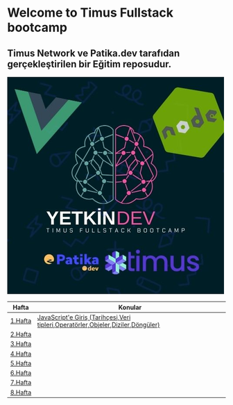 # Welcome to Timus Fullstack bootcamp

## Timus Network ve Patika.dev tarafıdan gerçekleştirilen bir Eğitim reposudur.

<img src="Assets/Main.jpg" alt="">

| Hafta               | Konular                                                                                     |
| ------------------- | ------------------------------------------------------------------------------------------- |
| [1.Hafta](/Hafta1/) | [JavaScript'e Giriş (Tarihçesi,Veri tipleri,Operatörler,Objeler,Diziler,Döngüler)](1.Hafta) |
| [2.Hafta](#week-2)  | [ ](#week-2)                                                                                |
| [3.Hafta](#week-3)  | [ ](#week-3)                                                                                |
| [4.Hafta](#week-4)  | [ ](#week-4)                                                                                |
| [5.Hafta](#week-5)  | [ ](#week-5)                                                                                |
| [6.Hafta](#week-6)  | [ ](#week-6)                                                                                |
| [7.Hafta](#week-7)  | [ ](#week-7)                                                                                |
| [8.Hafta](#week-8)  | [ ](#week-8)                                                                                |
